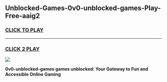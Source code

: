 
## Unblocked-Games-0v0-unblocked-games-Play-Free-aaig2
<h3>
<a href="https://premium76.site?title=0v0-unblocked-games&ref=19M">CLICK TO PLAY</a></h3>
<hr>

<h3>
<a href="https://premium76.site?title=0v0-unblocked-games&ref=19M">CLICK 2 PLAY</a>
  
</h3>

<a href="https://premium76.site?title=0v0-unblocked-games&ref=19M"><img src="https://clearcache.store/games.png"></a>


**0v0-unblocked-games games unblocked: Your Gateway to Fun and Accessible Online Gaming**
